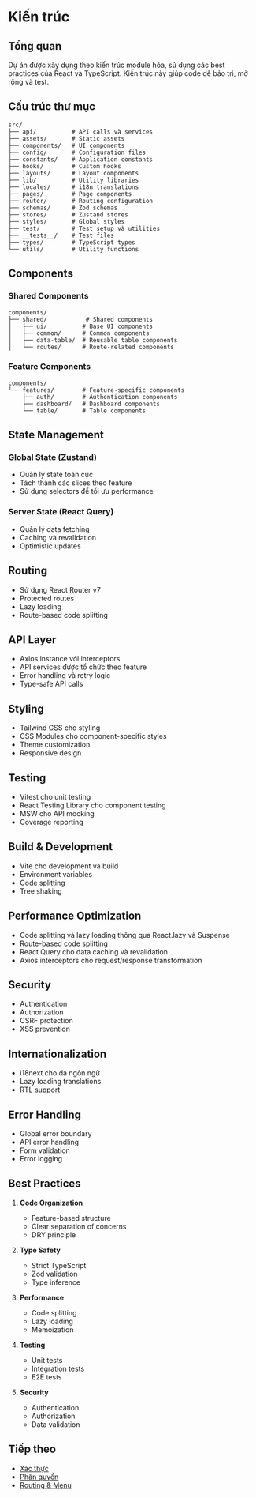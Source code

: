# Kiến trúc

## Tổng quan

Dự án được xây dựng theo kiến trúc module hóa, sử dụng các best practices của React và TypeScript. Kiến trúc này giúp code dễ bảo trì, mở rộng và test.

## Cấu trúc thư mục

```
src/
├── api/          # API calls và services
├── assets/       # Static assets
├── components/   # UI components
├── config/       # Configuration files
├── constants/    # Application constants
├── hooks/        # Custom hooks
├── layouts/      # Layout components
├── lib/          # Utility libraries
├── locales/      # i18n translations
├── pages/        # Page components
├── router/       # Routing configuration
├── schemas/      # Zod schemas
├── stores/       # Zustand stores
├── styles/       # Global styles
├── test/         # Test setup và utilities
├── __tests__/    # Test files
├── types/        # TypeScript types
└── utils/        # Utility functions
```

## Components

### Shared Components
```
components/
├── shared/           # Shared components
│   ├── ui/          # Base UI components
│   ├── common/      # Common components
│   ├── data-table/  # Reusable table components
│   └── routes/      # Route-related components
```

### Feature Components
```
components/
└── features/        # Feature-specific components
    ├── auth/        # Authentication components
    ├── dashboard/   # Dashboard components
    └── table/       # Table components
```

## State Management

### Global State (Zustand)
- Quản lý state toàn cục
- Tách thành các slices theo feature
- Sử dụng selectors để tối ưu performance

### Server State (React Query)
- Quản lý data fetching
- Caching và revalidation
- Optimistic updates

## Routing

- Sử dụng React Router v7
- Protected routes
- Lazy loading
- Route-based code splitting

## API Layer

- Axios instance với interceptors
- API services được tổ chức theo feature
- Error handling và retry logic
- Type-safe API calls

## Styling

- Tailwind CSS cho styling
- CSS Modules cho component-specific styles
- Theme customization
- Responsive design

## Testing

- Vitest cho unit testing
- React Testing Library cho component testing
- MSW cho API mocking
- Coverage reporting

## Build & Development

- Vite cho development và build
- Environment variables
- Code splitting
- Tree shaking

## Performance Optimization

- Code splitting và lazy loading thông qua React.lazy và Suspense
- Route-based code splitting
- React Query cho data caching và revalidation
- Axios interceptors cho request/response transformation

## Security

- Authentication
- Authorization
- CSRF protection
- XSS prevention

## Internationalization

- i18next cho đa ngôn ngữ
- Lazy loading translations
- RTL support

## Error Handling

- Global error boundary
- API error handling
- Form validation
- Error logging

## Best Practices

1. **Code Organization**
   - Feature-based structure
   - Clear separation of concerns
   - DRY principle

2. **Type Safety**
   - Strict TypeScript
   - Zod validation
   - Type inference

3. **Performance**
   - Code splitting
   - Lazy loading
   - Memoization

4. **Testing**
   - Unit tests
   - Integration tests
   - E2E tests

5. **Security**
   - Authentication
   - Authorization
   - Data validation

## Tiếp theo

- [Xác thực](authentication.md)
- [Phân quyền](permission.md)
- [Routing & Menu](route.md) 